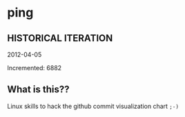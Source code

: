 # ping

## HISTORICAL ITERATION
2012-04-05

Incremented: 6882

## What is this?? 
Linux skills to hack the github commit visualization chart `;-)`
